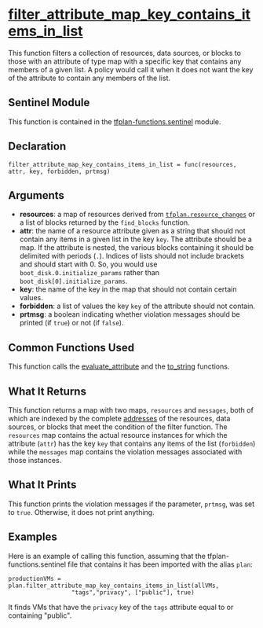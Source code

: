 # [filter_attribute_map_key_contains_items_in_list](../tfplan-functions.sentinel#L1015)
This function filters a collection of resources, data sources, or blocks to those with an attribute of type map with a specific key that contains any members of a given list. A policy would call it when it does not want the key of the attribute to contain any members of the list.

## Sentinel Module
This function is contained in the [tfplan-functions.sentinel](../tfplan-functions.sentinel) module.

## Declaration
`filter_attribute_map_key_contains_items_in_list = func(resources, attr, key, forbidden, prtmsg)`

## Arguments
* **resources**: a map of resources derived from [`tfplan.resource_changes`](https://www.terraform.io/docs/cloud/sentinel/import/tfplan-v2.html#the-resource_changes-collection) or a list of blocks returned by the `find_blocks` function.
* **attr**: the name of a resource attribute given as a string that should not contain any items in a given list in the key `key`. The attribute should be a map. If the attribute is nested, the various blocks containing it should be delimited with periods (`.`). Indices of lists should not include brackets and should start with 0. So, you would use `boot_disk.0.initialize_params` rather than `boot_disk[0].initialize_params`.
* **key**: the name of the key in the map that should not contain certain values.
* **forbidden**: a list of values the key `key` of the attribute should not contain.
* **prtmsg**: a boolean indicating whether violation messages should be printed (if `true`) or not (if `false`).

## Common Functions Used
This function calls the [evaluate_attribute](./evaluate_attribute.md) and the [to_string](./to_string.md) functions.

## What It Returns
This function returns a map with two maps, `resources` and `messages`, both of which are indexed by the complete [addresses](https://www.terraform.io/docs/internals/resource-addressing.html) of the resources, data sources, or blocks that meet the condition of the filter function. The `resources` map contains the actual resource instances for which the attribute (`attr`) has the key `key` that contains any items of the list (`forbidden`) while the `messages` map contains the violation messages associated with those instances.

## What It Prints
This function prints the violation messages if the parameter, `prtmsg`, was set to `true`. Otherwise, it does not print anything.

## Examples
Here is an example of calling this function, assuming that the tfplan-functions.sentinel file that contains it has been imported with the alias `plan`:
```
productionVMs = plan.filter_attribute_map_key_contains_items_in_list(allVMs,
                  "tags","privacy", ["public"], true)
```
It finds VMs that have the `privacy` key of the `tags` attribute equal to or containing "public".
